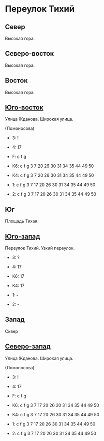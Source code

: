 # Переулок Тихий

## Север

Высокая гора.

## Северо-восток

Высокая гора.

## Восток

Высокая гора.

## [Юго-восток](./554075.md)

Улица Жданова.
Широкая улица.

(Ломоносова)

* 3:    !
* 4:    17
* F:    c   f   g

* K6:   c   f   g
        3   7   20  26  30  31  34  35  44  49  50
* K4:   c   f   g
        3   7   20  26  30  31  34  35  44  49  50
* 1:    c   f   g
        3   7   17  20  26  30  31  34  35  44  49  50
* 2:    c   f   g
        3   7   17  20  26  30  31  34  35  44  49  50

## Юг

Площадь Тихая.

## [Юго-запад](./550075.md)

Переулок Тихий.
Узкий переулок.

* 3:    ?
* 4:    17

* K6:   17
* K4:   17
* 1:    -
* 2:    -

## Запад

Сквер

## [Северо-запад](./550070.md)

Улица Жданова.
Широкая улица.

(Ломоносова)

* 3:    !
* 4:    17
* F:    c   f   g

* K6:   c   f   g
        3   7   17  20  26  30  31  34  35  44  49  50
* K4:   c   f   g
        3   7   17  20  26  30  31  34  35  44  49  50
* 1:    c   f   g
        3   7   17  20  26  30  31  34  35  44  49  50
* 2:    c   f   g
        3   7   17  20  26  30  31  34  35  44  49  50
